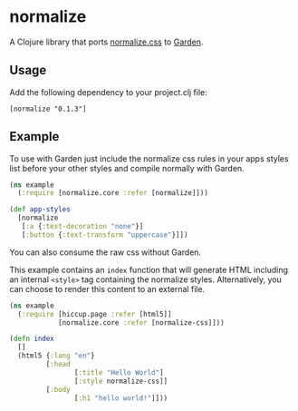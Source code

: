 # normalize

A Clojure library that ports [normalize.css](http://necolas.github.io/normalize.css/) to [Garden](https://github.com/noprompt/garden).

## Usage

Add the following dependency to your project.clj file:

```
[normalize "0.1.3"]
```

## Example

To use with Garden just include the normalize css rules in your apps styles list before your other styles and compile normally with Garden.

```clojure
(ns example
  (:require [normalize.core :refer [normalize]]))

(def app-styles
  [normalize
   [:a {:text-decoration "none"}]
   [:button {:text-transform "uppercase"}]])
```

You can also consume the raw css without Garden.

This example contains an `index` function that will generate HTML including an internal `<style>` tag containing the normalize styles. Alternatively, you can choose to render this content to an external file.

```clojure
(ns example
  (:require [hiccup.page :refer [html5]]
            [normalize.core :refer [normalize-css]]))

(defn index
  []
  (html5 {:lang "en"}
         [:head
                [:title "Hello World"]
                [:style normalize-css]]
         [:body
                [:h1 "hello world!"]]))
```
